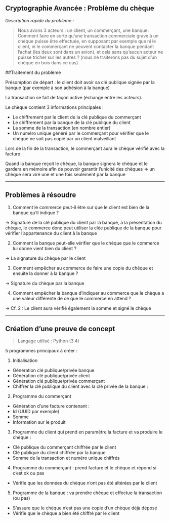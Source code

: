 
 **Cryptographie Avancée : Problème du chèque**
---

*Description rapide du problème :*
>Nous avons 3 acteurs : un client, un commerçant, une banque.
Comment faire en sorte qu’une transaction commerciale grave à un chèque puisse être effectuée, en supposant par exemple que ni le client, ni le commerçant ne peuvent contacter la banque pendant l’achat (les deux sont dans un avion), et cela sans qu’aucun acteur ne puisse tricher sur les autres ?
(nous ne traiterons pas du sujet d’un chèque en bois dans ce cas)


##Traitement du problème

Présomption de départ : le client doit avoir sa clé publique signée par la banque (par exemple à son adhésion à la banque)

La transaction se fait de façon active (échange entre les acteurs).

Le chèque contient 3 informations principales :
 - Le chiffrement par le client de la clé publique du commerçant
 - Le chiffrement par la banque de la clé publique du client  
 - La somme de la transaction (en nombre entier)
 - Un numéro unique généré par le commerçant pour vérifier que le chèque ne soit pas copié par un client malveillant

Lors de la fin de la transaction, le commerçant aura le chèque vérifié avec la facture

Quand la banque reçoit le chèque, la banque signera le chèque et le gardera en mémoire afin de pouvoir garantir l’unicité des chèques => un chèque sera viré une et une fois seulement par la banque

----

## Problèmes à résoudre
1. Comment le commerce peut-il être sur que le client est bien de la banque qu’il indique ?

-> Signature de la clé publique du client par la banque, à la présentation du chèque, le commerce donc peut utiliser la clée publique de la banque pour vérifier l’appartenance du client à la banque

2. Comment la banque peut-elle vérifier que le chèque que le commerce lui donne vient bien du client ?

-> La signature du chèque par le client

3. Comment empêcher au commerce de faire une copie du chèque et ensuite la donner à la banque ?

-> Signature du chèque par la banque

4. Comment empêcher la banque d’indiquer au commerce que le chèque a une valeur différente de ce que le commerce en attend ?

-> Cf. 2 : Le client aura vérifié également la somme et signé le chèque

----

## Création d’une preuve de concept

>Langage utilisé : Python (3.4)

5 programmes principaux à créer :

1. Initialisation
  - Génération clé publique/privée banque
  - Génération clé publique/privée client
  - Génération clé publique/privée commerçant
  - Chiffrer la clé publique du client avec la clé privée de la banque :
2. Programme du commerçant
  - Génération d’une facture contenant :
  - Id (UUID par exemple)
  - Somme
  - Information sur le produit
3. Programme du client qui prend en paramètre la facture et va produire le chèque :
  - Clé publique du commerçant chiffrée par le client
  - Clé publique du client chiffrée par la banque
  - Somme de la transaction et numéro unique chiffrés
4. Programme du commerçant : prend facture et le chèque et répond si c’est ok ou pas
  - Vérifie que les données du chèque n’ont pas été altérées par le client
5. Programme de la banque : va prendre chèque et effectue la transaction (ou pas)
  - S’assure que le chèque n’est pas une copie d’un chèque déjà déposé
  - Vérifie que le chèque a bien été chiffré par le client
